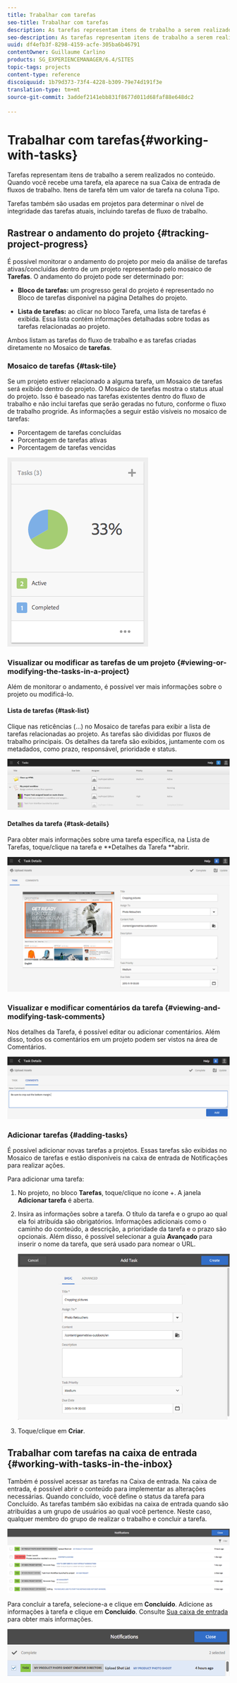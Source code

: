 ```yaml
---
title: Trabalhar com tarefas
seo-title: Trabalhar com tarefas
description: As tarefas representam itens de trabalho a serem realizados no conteúdo e são usadas nos projetos para determinar o nível de integridade das tarefas atuais
seo-description: As tarefas representam itens de trabalho a serem realizados no conteúdo e são usadas nos projetos para determinar o nível de integridade das tarefas atuais
uuid: df4efb3f-8298-4159-acfe-305ba6b46791
contentOwner: Guillaume Carlino
products: SG_EXPERIENCEMANAGER/6.4/SITES
topic-tags: projects
content-type: reference
discoiquuid: 1b79d373-73f4-4228-b309-79e74d191f3e
translation-type: tm+mt
source-git-commit: 3addef2141ebb831f8677d011d68faf88e648dc2

---
```



# Trabalhar com tarefas{#working-with-tasks}

Tarefas representam itens de trabalho a serem realizados no conteúdo. Quando você recebe uma tarefa, ela aparece na sua Caixa de entrada de fluxos de trabalho. Itens de tarefa têm um valor de tarefa na coluna Tipo.

Tarefas também são usadas em projetos para determinar o nível de integridade das tarefas atuais, incluindo tarefas de fluxo de trabalho.

## Rastrear o andamento do projeto {#tracking-project-progress}

É possível monitorar o andamento do projeto por meio da análise de tarefas ativas/concluídas dentro de um projeto representado pelo mosaico de **Tarefas**. O andamento do projeto pode ser determinado por:

* **Bloco de tarefas:** um progresso geral do projeto é representado no Bloco de tarefas disponível na página Detalhes do projeto.

* **Lista de tarefas:** ao clicar no bloco Tarefa, uma lista de tarefas é exibida. Essa lista contém informações detalhadas sobre todas as tarefas relacionadas ao projeto.

Ambos listam as tarefas do fluxo de trabalho e as tarefas criadas diretamente no Mosaico de **tarefas**.

### Mosaico de tarefas {#task-tile}

Se um projeto estiver relacionado a alguma tarefa, um Mosaico de tarefas será exibido dentro do projeto. O Mosaico de tarefas mostra o status atual do projeto. Isso é baseado nas tarefas existentes dentro do fluxo de trabalho e não inclui tarefas que serão geradas no futuro, conforme o fluxo de trabalho progride. As informações a seguir estão visíveis no mosaico de tarefas:

* Porcentagem de tarefas concluídas
* Porcentagem de tarefas ativas
* Porcentagem de tarefas vencidas

![chlimage_1-98](assets/chlimage_1-98.png)

### Visualizar ou modificar as tarefas de um projeto {#viewing-or-modifying-the-tasks-in-a-project}

Além de monitorar o andamento, é possível ver mais informações sobre o projeto ou modificá-lo.

#### Lista de tarefas {#task-list}

Clique nas reticências (...) no Mosaico de tarefas para exibir a lista de tarefas relacionadas ao projeto. As tarefas são divididas por fluxos de trabalho principais. Os detalhes da tarefa são exibidos, juntamente com os metadados, como prazo, responsável, prioridade e status.

![chlimage_1-99](assets/chlimage_1-99.png)

#### Detalhes da tarefa {#task-details}

Para obter mais informações sobre uma tarefa específica, na Lista de Tarefas, toque/clique na tarefa e **Detalhes da Tarefa **abrir.

![chlimage_1-100](assets/chlimage_1-100.png)

### Visualizar e modificar comentários da tarefa {#viewing-and-modifying-task-comments}

Nos detalhes da Tarefa, é possível editar ou adicionar comentários. Além disso, todos os comentários em um projeto podem ser vistos na área de Comentários.

![chlimage_1-101](assets/chlimage_1-101.png)

### Adicionar tarefas {#adding-tasks}

É possível adicionar novas tarefas a projetos. Essas tarefas são exibidas no Mosaico de tarefas e estão disponíveis na caixa de entrada de Notificações para realizar ações.

Para adicionar uma tarefa:

1. No projeto, no bloco **Tarefas**, toque/clique no ícone +. A janela **Adicionar tarefa** é aberta.
1. Insira as informações sobre a tarefa. O título da tarefa e o grupo ao qual ela foi atribuída são obrigatórios. Informações adicionais como o caminho do conteúdo, a descrição, a prioridade da tarefa e o prazo são opcionais. Além disso, é possível selecionar a guia **Avançado** para inserir o nome da tarefa, que será usado para nomear o URL.

   ![chlimage_1-102](assets/chlimage_1-102.png)

1. Toque/clique em **Criar**.

## Trabalhar com tarefas na caixa de entrada {#working-with-tasks-in-the-inbox}

Também é possível acessar as tarefas na Caixa de entrada. Na caixa de entrada, é possível abrir o conteúdo para implementar as alterações necessárias. Quando concluído, você define o status da tarefa para Concluído. As tarefas também são exibidas na caixa de entrada quando são atribuídas a um grupo de usuários ao qual você pertence. Neste caso, qualquer membro do grupo de realizar o trabalho e concluir a tarefa.

![chlimage_1-103](assets/chlimage_1-103.png)

Para concluir a tarefa, selecione-a e clique em **Concluído**. Adicione as informações à tarefa e clique em **Concluído**. Consulte [Sua caixa de entrada](/help/sites-authoring/inbox.md) para obter mais informações.

![chlimage_1-104](assets/chlimage_1-104.png)
